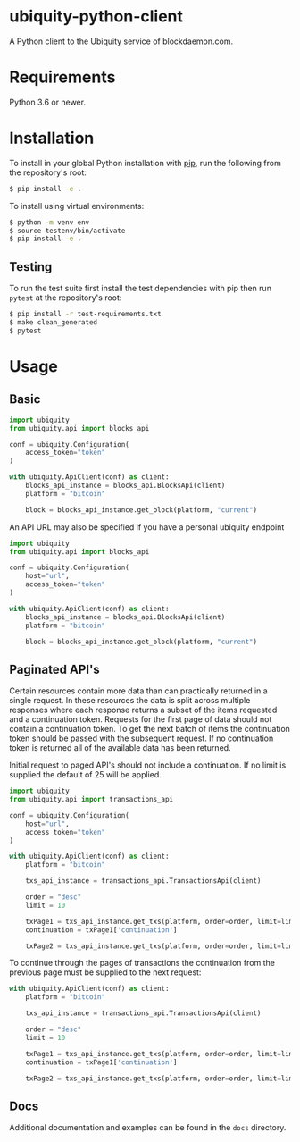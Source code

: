 # ubiquity-python-client
A Python client to the Ubiquity service of blockdaemon.com.

# Requirements
Python 3.6 or newer.

# Installation

To install in your global Python installation with [pip](https://pip.pypa.io/en/stable/), run the following from the repository's root:

```bash
$ pip install -e .
```

To install using virtual environments:

```bash
$ python -m venv env
$ source testenv/bin/activate
$ pip install -e .
```

## Testing
To run the test suite first install the test dependencies with pip then run `pytest` at the repository's root:

```bash
$ pip install -r test-requirements.txt
$ make clean_generated
$ pytest
```

# Usage

## Basic

```python
import ubiquity
from ubiquity.api import blocks_api

conf = ubiquity.Configuration(
    access_token="token"
)

with ubiquity.ApiClient(conf) as client:
    blocks_api_instance = blocks_api.BlocksApi(client)
    platform = "bitcoin"

    block = blocks_api_instance.get_block(platform, "current")
```

An API URL may also be specified if you have a personal ubiquity endpoint 

```python
import ubiquity
from ubiquity.api import blocks_api

conf = ubiquity.Configuration(
    host="url",
    access_token="token"
)

with ubiquity.ApiClient(conf) as client:
    blocks_api_instance = blocks_api.BlocksApi(client)
    platform = "bitcoin"

    block = blocks_api_instance.get_block(platform, "current")
```


## Paginated API's

Certain resources contain more data than can practically returned in a single request. In these resources the data is split across multiple responses where each response returns a subset of the items requested and a continuation token. Requests for the first page of data should not contain a continuation token. To get the next batch of items the continuation token should be passed with the subsequent request. If no continuation token is returned all of the available data has been returned.

Initial request to paged API's should not include a continuation. If no limit is supplied the default of 25 will be applied.

```python
import ubiquity
from ubiquity.api import transactions_api

conf = ubiquity.Configuration(
    host="url",
    access_token="token"
)

with ubiquity.ApiClient(conf) as client:
    platform = "bitcoin"

    txs_api_instance = transactions_api.TransactionsApi(client)

    order = "desc"
    limit = 10

    txPage1 = txs_api_instance.get_txs(platform, order=order, limit=limit);
    continuation = txPage1['continuation']

    txPage2 = txs_api_instance.get_txs(platform, order=order, limit=limit, continuation=continuation);
```

To continue through the pages of transactions the continuation from the previous page must be supplied to the next request:

```python
with ubiquity.ApiClient(conf) as client:
    platform = "bitcoin"

    txs_api_instance = transactions_api.TransactionsApi(client)

    order = "desc"
    limit = 10

    txPage1 = txs_api_instance.get_txs(platform, order=order, limit=limit);
    continuation = txPage1['continuation']

    txPage2 = txs_api_instance.get_txs(platform, order=order, limit=limit, continuation=continuation);
```

## Docs
Additional documentation and examples can be found in the `docs` directory.
